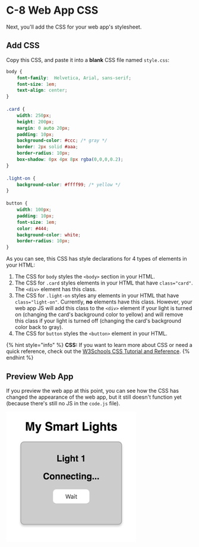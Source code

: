 # C-8 Web App CSS

Next, you'll add the CSS for your web app's stylesheet.

## Add CSS

Copy this CSS, and paste it into a **blank** CSS file named `style.css`:

```css
body {
    font-family:  Helvetica, Arial, sans-serif;
    font-size: 1em;
    text-align: center;
}

.card {
    width: 250px;
    height: 200px;
    margin: 0 auto 20px;
    padding: 10px;
    background-color: #ccc; /* gray */
    border: 2px solid #aaa;
    border-radius: 10px;
    box-shadow: 0px 4px 8px rgba(0,0,0,0.2);
}

.light-on {
    background-color: #ffff99; /* yellow */
}

button {
    width: 100px;
    padding: 10px;
    font-size: 1em;
    color: #444;
    background-color: white;
    border-radius: 10px;
}
```

As you can see, this CSS has style declarations for 4 types of elements in your HTML:

1. The CSS for `body` styles the `<body>` section in your HTML.
2. The CSS for `.card` styles elements in your HTML that have `class="card"`. The `<div>` element has this class.
3. The CSS for `.light-on` styles any elements in your HTML that have `class="light-on"`. Currently, **no** elements have this class. However, your web app JS will add this class to the `<div>` element if your light is turned on \(changing the card's background color to yellow\) and will remove this class if your light is turned off \(changing the card's background color back to gray\).
4. The CSS for `button` styles the `<button>` element in your HTML.

{% hint style="info" %}
**CSS:**  If you want to learn more about CSS or need a quick reference, check out the [W3Schools CSS Tutorial and Reference](https://www.w3schools.com/css/default.asp).
{% endhint %}

## Preview Web App

If you preview the web app at this point, you can see how the CSS has changed the appearance of the web app, but it still doesn't function yet \(because there's still no JS in the `code.js` file\).

![](../../.gitbook/assets/smart-light-web-app-css.png)

